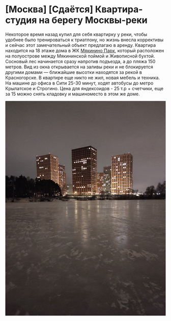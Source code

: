 # [Moсква] [Сдаётся] Квартира-студия на берегу Москвы-реки

Некоторое время назад купил для себя квартирку у реки, чтобы удобнее было тренироваться к триатлону, но жизнь внесла коррективы и сейчас этот замечательный объект предлагаю в аренду. Квартира находится на 18 этаже дома в ЖК [Мякинино Парк](https://yandex.ru/maps/-/CCU7u0fnsC), который расположен на полуострове между Мякининской поймой и Живописной бухтой. Сосновый лес начинается сразу напротив подъезда, а до пляжа 150 метров. Вид из окна открывается на заливы реки и не блокируется другими домами — ближайшие высотки находятся за рекой в Красногорске. В квартире еще никто не жил, новая мебель и техника. На машине до офиса в Сити 25-30 минут, ходят автобусы до метро Крылатское и Строгино. Цена для яндексоидов - 25 т.р + счетчики, еще за 15 можно снять кладовку и машиноместо в этом же доме.

![вид с воды](https://github.com/butoff/myakinino-rent/blob/main/pictures/photo_2023-02-01_15-37-01.jpg)
